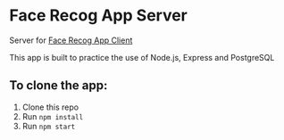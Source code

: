 # Face Recog App Server

Server for [Face Recog App Client](https://terencechew.github.io/face-recog-app-client/)

This app is built to practice the use of Node.js, Express and PostgreSQL

## To clone the app:

1. Clone this repo
2. Run `npm install`
3. Run `npm start`
